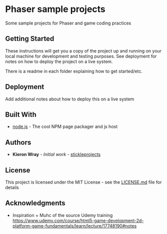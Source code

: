 # Phaser sample projects

Some sample projects for Phaser and game coding practices

## Getting Started

These instructions will get you a copy of the project up and running on your local machine for development and testing purposes. See deployment for notes on how to deploy the project on a live system.

There is a readme in each folder explaining how to get started/etc.

## Deployment

Add additional notes about how to deploy this on a live system

## Built With

* [node.js](http://www.nodejs.org) - The cool NPM page packager and js host


## Authors

* **Kieron Wray** - *Initial work* - [stickleprojects](https://github.com/stickleprojects)


## License

This project is licensed under the MIT License - see the [LICENSE.md](LICENSE.md) file for details

## Acknowledgments

* Inspiration + Muhc of the source
Udemy training https://www.udemy.com/course/html5-game-development-2d-platform-game-fundamentals/learn/lecture/17748190#notes
